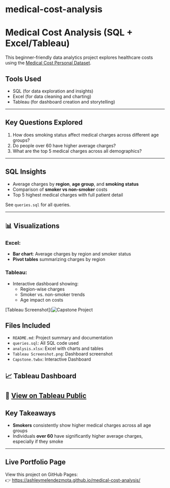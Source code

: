 # medical-cost-analysis

# Medical Cost Analysis (SQL + Excel/Tableau)

This beginner-friendly data analytics project explores healthcare costs using the [Medical Cost Personal Dataset](https://www.kaggle.com/datasets/mirichoi0218/insurance).

## Tools Used

- SQL (for data exploration and insights)
- Excel (for data cleaning and charting)
- Tableau (for dashboard creation and storytelling)

---

## Key Questions Explored

1. How does smoking status affect medical charges across different age groups?
2. Do people over 60 have higher average charges?
3. What are the top 5 medical charges across all demographics?

---

## SQL Insights

- Average charges by **region**, **age group**, and **smoking status**
- Comparison of **smoker vs non-smoker** costs
- Top 5 highest medical charges with full patient detail

See `queries.sql` for all queries.

---

## 📊 Visualizations

### Excel:
- **Bar chart**: Average charges by region and smoker status
- **Pivot tables** summarizing charges by region

### Tableau:
- Interactive dashboard showing:
  - Region-wise charges
  - Smoker vs. non-smoker trends
  - Age impact on costs

 [Tableau Screenshot](![Capstone Project](https://github.com/user-attachments/assets/91649d53-3ea5-495c-ad4f-c28973a53158)


## Files Included

- `README.md`: Project summary and documentation
- `queries.sql`: All SQL code used
- `analysis.xlsx`: Excel with charts and tables
- `Tableau Screenshot.png`: Dashboard screenshot
- `Capstone.twbx`: Interactive Dashboard

 ## 📈 Tableau Dashboard

🔗 [View on Tableau Public](https://public.tableau.com/app/profile/ashley.melendez.mota/viz/Capstone_17485706941720/CapstoneProject)
---

## Key Takeaways

- **Smokers** consistently show higher medical charges across all age groups
- Individuals **over 60** have significantly higher average charges, especially if they smoke

---

## Live Portfolio Page

View this project on GitHub Pages:  
👉 https://ashleymelendezmota.github.io/medical-cost-analysis/
